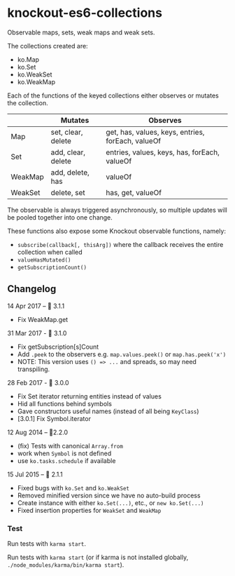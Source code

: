 # knockout-es6-collections

Observable maps, sets, weak maps and weak sets.

The collections created are:

- ko.Map
- ko.Set
- ko.WeakSet
- ko.WeakMap

Each of the functions of the keyed collections either observes or mutates
the collection.

&nbsp; | Mutates | Observes
 --- | --- | ---
 Map | set, clear, delete | get, has, values, keys, entries, forEach, valueOf
 Set | add, clear, delete | entries, values, keys, has, forEach, valueOf
 WeakMap | add, delete, has | valueOf
 WeakSet | delete, set | has, get, valueOf

The observable is always triggered asynchronously, so multiple updates will
be pooled together into one change.

These functions also expose some Knockout observable functions, namely:

- `subscribe(callback[, thisArg])` where the callback receives the entire collection when called
- `valueHasMutated()`
- `getSubscriptionCount()`


## Changelog

14 Apr 2017 – 🍤 3.1.1
- Fix WeakMap.get

31 Mar 2017 - 🐠 3.1.0
- Fix getSubscription[s]Count
- Add `.peek` to the observers e.g. `map.values.peek()` or `map.has.peek('x')`
- NOTE: This version uses `() => ...` and spreads, so may need transpiling.

28 Feb 2017 -  🦐  3.0.0
- Fix Set iterator returning entities instead of values
- Hid all functions behind symbols
- Gave constructors useful names (instead of all being `KeyClass`)
- [3.0.1] Fix Symbol.iterator

12 Aug 2014 – 🌵2.2.0
- (fix) Tests with canonical `Array.from`
- work when `Symbol` is not defined
- use `ko.tasks.schedule` if available


15 Jul 2015 – 🐸  2.1.1
 - Fixed bugs with `ko.Set` and `ko.WeakSet`
 - Removed minified version since we have no auto-build process
 - Create instance with either `ko.Set(...)`, etc., or `new ko.Set(...)`
 - Fixed insertion properties for `WeakSet` and `WeakMap`

### Test

Run tests with `karma start`.

Run tests with `karma start` (or if karma is not installed globally,
  `./node_modules/karma/bin/karma start`).
